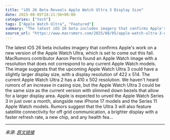 ```yaml
---
title: "iOS 26 Beta Reveals Apple Watch Ultra 3 Display Size"
date: 2025-08-05T18:21:58+08:00
categories: ["tech"]
tags: ["Apple Watch Ultra", "Featured"]
summary: "The latest iOS 26 beta includes imagery that confirms Apple's work on a new version of the Apple Watch Ultra, which is set to come out this fall. MacRumors contributor Aaron Perris found an Apple Watc"
source_url: "https://www.macrumors.com/2025/08/05/apple-watch-ultra-3-display-size/"
---
```


The latest iOS 26 beta includes imagery that confirms Apple's work on a new version of the Apple Watch Ultra, which is set to come out this fall. MacRumors contributor Aaron Perris found an Apple Watch image with a resolution that does not correspond to any current Apple Watch models. The image suggests that the upcoming Apple Watch Ultra 3 could have a slightly larger display size, with a display resolution of 422 x 514. The current Apple Watch Ultra 2 has a 410 x 502 resolution. We haven't heard rumors of an increase in casing size, but the Apple Watch Ultra 3 could be the same size as the current version with slimmed down bezels that allow for a larger display area. Apple is expected to unveil the Apple Watch Series 3 in just over a month, alongside new iPhone 17 models and the Series 11 Apple Watch models. Rumors suggest that the Ultra 3 will also feature satellite connectivity for off grid communication, a brighter display with a faster refresh rate, a new chip, and any health fea...

---

*来源: [原文链接](https://www.macrumors.com/2025/08/05/apple-watch-ultra-3-display-size/)*
